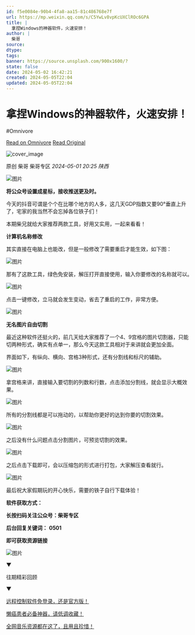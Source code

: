 ```yaml
---
id: f5e0084e-90b4-4fa8-aa15-81c486768e7f
url: https://mp.weixin.qq.com/s/C5YwLv8vpKcUXClROc6GPA
title: |
  拿捏Windows的神器软件，火速安排！
author: |
  柴哥
source: 
dtype: 
tags: 
banner: https://source.unsplash.com/900x1600/?
state: false
date: 2024-05-02 16:42:21
created: 2024-05-05T22:04
updated: 2024-05-05T22:04
---
```



# 拿捏Windows的神器软件，火速安排！
#Omnivore

[Read on Omnivore](https://omnivore.app/me/https-mp-weixin-qq-com-s-c-5-yw-lv-8-vp-kc-ux-cl-r-oc-6-gpa-18f3877ea32)
[Read Original](https://mp.weixin.qq.com/s/C5YwLv8vpKcUXClROc6GPA)

![cover_image](https://proxy-prod.omnivore-image-cache.app/0x0,s-6R9-KkBUUJMJe381xCPu2J4L3vUDqrMbsLHBIoqcQE/https://mmbiz.qpic.cn/mmbiz_jpg/Cbo4VOKrFHUZYjEZ28vXib3NGN0t92ezXed8Bo6JHXK3ZDd3sazyhseXCiaibibjlmemQU1UsNT5UpsRJ0lNLVVK1A/0?wx_fmt=jpeg) 

原创  柴哥  柴哥专区 _2024-05-01 20:25_ _陕西_ 

![图片](https://proxy-prod.omnivore-image-cache.app/0x0,sm0dU1dlutujfNgTxFh61SzUE7F7LglwCp2-JF80pAnk/https://mmbiz.qpic.cn/mmbiz_jpg/Cbo4VOKrFHUZYjEZ28vXib3NGN0t92ezXWgmlINA1o9rDXvLnro732H6HSaNjAVibG2TibibFlmDQaCaf7wIRXDHTw/640?wx_fmt=jpeg&from=appmsg)

**将公众号设置成星标，接收推送更及时。**

今天的抖音可谓是个个在比哪个地方的人多，这几天GDP指数又要90°垂直上升了，宅家的我当然不会忘掉各位铁子们！

本期柴兄就给大家推荐两款工具，好用又实用，一起来看看！

**计算机名称修改**

其实直接在电脑上也能改，但是一般修改了需要重启才能生效，如下图：

![图片](https://proxy-prod.omnivore-image-cache.app/0x0,sS29lN-PMKbcjeyNBNw_nGoW81PEFzvkXYb8KNKXl3Q4/https://mmbiz.qpic.cn/mmbiz_jpg/Cbo4VOKrFHUZYjEZ28vXib3NGN0t92ezXBWXw5Xamu9QzfYQYuwRFoqwUnDgTPzUWTOXd31t5okEBcl1EPGxBMw/640?wx_fmt=jpeg)

那有了这款工具，绿色免安装，解压打开直接使用，输入你要修改的名称就可以。  

![图片](https://proxy-prod.omnivore-image-cache.app/0x0,se4FCQOrGmUhZqGgMDhknRG3PIg0v6UeoM3ZoepGG8wA/https://mmbiz.qpic.cn/mmbiz_png/Cbo4VOKrFHUZYjEZ28vXib3NGN0t92ezXicRq4CzQ9EicxmwXvkGYAm2F75PP79Ad3y1j8u6q0DSN8LSxN1umWDrQ/640?wx_fmt=png&from=appmsg)

点击一键修改，立马就会发生变动，省去了重启的工作，非常方便。  

![图片](https://proxy-prod.omnivore-image-cache.app/0x0,sx7R_p5rQhB_moYBkMfIBT_n_uUCFnN5NzwBAe316Oik/https://mmbiz.qpic.cn/mmbiz_png/Cbo4VOKrFHUZYjEZ28vXib3NGN0t92ezXDmEeyxOmIcBea0Zlp2rryNheW2UhmIKQsTfokv2pibmVTmHNKsESq3A/640?wx_fmt=png&from=appmsg)

**无名图片自由切割**

最近这种软件还挺火的，前几天给大家推荐了一个4、9宫格的图片切割器，只能切两种形式，确实有点单一，那么今天这款工具相对于来讲就会更加全面。

界面如下，有纵向、横向、宫格3种形式，还有分割线和标尺的辅助。

![图片](https://proxy-prod.omnivore-image-cache.app/0x0,sdg29duUrY2YUqGYO3fiy2Qrf3F-PDeimhS6pl9bD4AE/https://mmbiz.qpic.cn/mmbiz_png/Cbo4VOKrFHUZYjEZ28vXib3NGN0t92ezX96gJ2QNUFjkJUvRrr4O6qBRZeDSNMpDcKYLzQbh3iagtUTD7WwGTvWg/640?wx_fmt=png&from=appmsg)

拿宫格来讲，直接输入要切割的列数和行数，点击添加分割线，就会显示大概效果。  

![图片](https://proxy-prod.omnivore-image-cache.app/0x0,sKSFqYCHmK6Q5c-qn5nZ0o7v5LEIneCfijK_DrM8fwwA/https://mmbiz.qpic.cn/mmbiz_png/Cbo4VOKrFHUZYjEZ28vXib3NGN0t92ezXnqyRJAIqrXy5Pibfhvn4ZbgwSF1DqicqwLRfISUkM0uAibeKFcX4JriagQ/640?wx_fmt=png&from=appmsg)

所有的分割线都是可以拖动的，以帮助你更好的达到你要的切割效果。  

![图片](https://proxy-prod.omnivore-image-cache.app/0x0,sEwZWT_0Sdv2Ap8C73ynkhsWHc-itHbbZAR0JHUNVtlg/https://mmbiz.qpic.cn/mmbiz_gif/Cbo4VOKrFHUZYjEZ28vXib3NGN0t92ezXbUPHEwyg6dPwpDSic9OWbgKIz19BUnl5HkjbCGGX3MHFIK5O8diatchQ/640?wx_fmt=gif&from=appmsg)

之后没有什么问题点击分割图片，可预览切割的效果。  

![图片](https://proxy-prod.omnivore-image-cache.app/0x0,sGQqcGCDyYNfiN7Osn_knq3pA9EE91an0fLuNHQcK0gU/https://mmbiz.qpic.cn/mmbiz_png/Cbo4VOKrFHUZYjEZ28vXib3NGN0t92ezXwm9nPFutQnPdAia5mgygkicTk3YUBvNIwickocl0qxER4csEm9pbFzrsQ/640?wx_fmt=png&from=appmsg)

之后点击下载即可，会以压缩包的形式进行打包，大家解压查看就行。  

![图片](https://proxy-prod.omnivore-image-cache.app/0x0,spNVIK3F5zBTTa5htjzLsbFQ51GL0uY_v8CMpcmJDhtM/https://mmbiz.qpic.cn/mmbiz_png/Cbo4VOKrFHUZYjEZ28vXib3NGN0t92ezXUMYu1FuoJBCV81nWALEDThHmgibDTS5NmEqS1h1eQWox4tC5phLwO9w/640?wx_fmt=png&from=appmsg)

最后祝大家假期玩的开心快乐，需要的铁子自行下载体验！  

**软件获取方式：**

**长按扫码关注公众号：柴哥专区**

**后台回复关键词：** **0501**

**即可获取资源链接**

![图片](https://proxy-prod.omnivore-image-cache.app/0x0,s9F8btIsBhka2ELTTafZ_Dknv2hw_qc6UPnvLyE0ryCw/https://mmbiz.qpic.cn/mmbiz_jpg/Cbo4VOKrFHUZYjEZ28vXib3NGN0t92ezXhs6Z19BJ9vF9No6ydl0kSXpPrU3abdFvE8EXGfQFGCCfR3X53Omibsg/640?wx_fmt=jpeg&from=appmsg)

▼

往期精彩回顾

▼

[远程控制软件免登录，还是官方版！](http://mp.weixin.qq.com/s?%5F%5Fbiz=MzkyNTQyNjQ5Mw==&mid=2247486021&idx=1&sn=ddec167bc127217a2975064e7affb79f&chksm=c1c7fc17f6b07501c55fff019c1077763143d0c550a43a3855d8f8e949925bfb3c0bf34794f6&scene=21#wechat%5Fredirect)  

[懒癌患者必备神器，请低调收藏！](http://mp.weixin.qq.com/s?%5F%5Fbiz=MzkyNTQyNjQ5Mw==&mid=2247486021&idx=2&sn=7731f02182844ebfc12cd2e4b33637c6&chksm=c1c7fc17f6b075017309585fe6bb91d65706a22b6b13a7d9b6118eed5214bf535d82803c1182&scene=21#wechat%5Fredirect)  

[全网音乐资源都在这了，且用且珍惜！](http://mp.weixin.qq.com/s?%5F%5Fbiz=MzkyNTQyNjQ5Mw==&mid=2247485999&idx=1&sn=89191217197c0d4cf91611ba186142ef&chksm=c1c7fc7df6b0756bd942e3e1b21443e68a68d453934fa9a1cb8af9cf62aef2b3de317e891f9f&scene=21#wechat%5Fredirect)  



